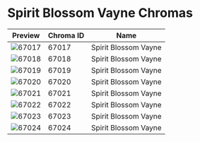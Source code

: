 # Spirit Blossom Vayne Chromas



| Preview | Chroma ID | Name |
|---------|-----------|------|
| ![67017](https://raw.communitydragon.org/latest/plugins/rcp-be-lol-game-data/global/default/v1/champion-chroma-images/67/67017.png) | 67017 | Spirit Blossom Vayne |
| ![67018](https://raw.communitydragon.org/latest/plugins/rcp-be-lol-game-data/global/default/v1/champion-chroma-images/67/67018.png) | 67018 | Spirit Blossom Vayne |
| ![67019](https://raw.communitydragon.org/latest/plugins/rcp-be-lol-game-data/global/default/v1/champion-chroma-images/67/67019.png) | 67019 | Spirit Blossom Vayne |
| ![67020](https://raw.communitydragon.org/latest/plugins/rcp-be-lol-game-data/global/default/v1/champion-chroma-images/67/67020.png) | 67020 | Spirit Blossom Vayne |
| ![67021](https://raw.communitydragon.org/latest/plugins/rcp-be-lol-game-data/global/default/v1/champion-chroma-images/67/67021.png) | 67021 | Spirit Blossom Vayne |
| ![67022](https://raw.communitydragon.org/latest/plugins/rcp-be-lol-game-data/global/default/v1/champion-chroma-images/67/67022.png) | 67022 | Spirit Blossom Vayne |
| ![67023](https://raw.communitydragon.org/latest/plugins/rcp-be-lol-game-data/global/default/v1/champion-chroma-images/67/67023.png) | 67023 | Spirit Blossom Vayne |
| ![67024](https://raw.communitydragon.org/latest/plugins/rcp-be-lol-game-data/global/default/v1/champion-chroma-images/67/67024.png) | 67024 | Spirit Blossom Vayne |